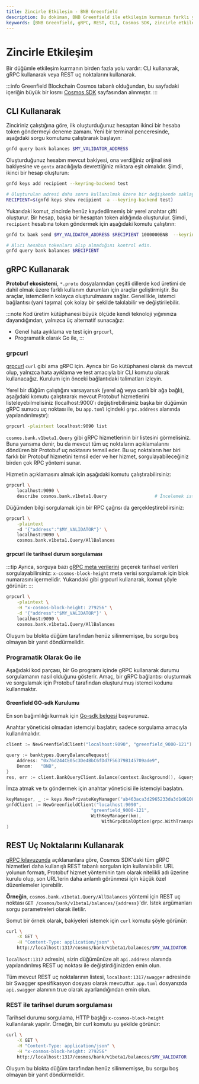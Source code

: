 ```yaml
---
title: Zincirle Etkileşim - BNB Greenfield
description: Bu doküman, BNB Greenfield ile etkileşim kurmanın farklı yollarını, CLI, gRPC ve REST uç noktalarını detaylı bir şekilde açıklar. Kullanıcılar için ayrıntılı bilgi ve örnekler sunar.
keywords: [BNB Greenfield, gRPC, REST, CLI, Cosmos SDK, zincirle etkileşim]
---
```


# Zincirle Etkileşim

Bir düğümle etkileşim kurmanın birden fazla yolu vardır: CLI kullanarak, gRPC kullanarak veya REST uç noktalarını kullanarak.

:::info
Greenfield Blockchain Cosmos tabanlı olduğundan, bu sayfadaki içeriğin büyük bir kısmı
[Cosmos SDK](https://docs.cosmos.network/main/run-node/interact-node) sayfasından alınmıştır.
:::

## CLI Kullanarak

Zinciriniz çalıştığına göre, ilk oluşturduğunuz hesaptan ikinci bir hesaba token göndermeyi deneme zamanı. 
Yeni bir terminal penceresinde, aşağıdaki sorgu komutunu çalıştırarak başlayın:

```bash
gnfd query bank balances $MY_VALIDATOR_ADDRESS 
```

Oluşturduğunuz hesabın mevcut bakiyesi, ona verdiğiniz orijinal `BNB` bakiyesine ve `gentx` aracılığıyla devrettiğiniz miktara eşit olmalıdır. Şimdi, ikinci bir hesap oluşturun:

```bash
gnfd keys add recipient --keyring-backend test

# Oluşturulan adresi daha sonra kullanılmak üzere bir değişkende saklayın.
RECIPIENT=$(gnfd keys show recipient -a --keyring-backend test)
```

Yukarıdaki komut, zincirde henüz kaydedilmemiş bir yerel anahtar çifti oluşturur. 
Bir hesap, başka bir hesaptan token aldığında oluşturulur. Şimdi, `recipient` hesabına token göndermek için aşağıdaki komutu çalıştırın:

```bash
gnfd tx bank send $MY_VALIDATOR_ADDRESS $RECIPIENT 1000000BNB  --keyring-backend test

# Alıcı hesabın tokenları alıp almadığını kontrol edin.
gnfd query bank balances $RECIPIENT 
```

## gRPC Kullanarak

**Protobuf ekosistemi**, `*.proto` dosyalarından çeşitli dillerde kod üretimi de dahil olmak üzere farklı kullanım durumları için araçlar geliştirmiştir. Bu araçlar, istemcilerin kolayca oluşturulmasını sağlar. Genellikle, istemci bağlantısı (yani taşıma) çok kolay bir şekilde takılabilir ve değiştirilebilir.

:::note
Kod üretim kütüphanesi büyük ölçüde kendi teknoloji yığınınıza dayandığından, yalnızca üç alternatif sunacağız:
- Genel hata ayıklama ve test için `grpcurl`,
- Programatik olarak Go ile,
:::

### grpcurl

[grpcurl](https://github.com/fullstorydev/grpcurl) `curl` gibi ama gRPC için. Ayrıca bir Go kütüphanesi olarak da mevcut olup, yalnızca hata ayıklama ve test amacıyla bir CLI komutu olarak kullanacağız. 
Kurulum için önceki bağlantıdaki talimatları izleyin.

Yerel bir düğüm çalıştığını varsayarsak (yerel ağ veya canlı bir ağa bağlı), 
aşağıdaki komutu çalıştırarak mevcut Protobuf hizmetlerini listeleyebilmelisiniz (localhost:9000'ı değiştirebilirsiniz 
başka bir düğümün gRPC sunucu uç noktası ile, bu `app.toml` içindeki `grpc.address` alanında yapılandırılmıştır):

```bash
grpcurl -plaintext localhost:9090 list
```

`cosmos.bank.v1beta1.Query` gibi gRPC hizmetlerinin bir listesini görmelisiniz. Buna yansıma denir, bu da mevcut tüm uç noktaların açıklamalarını döndüren bir Protobuf uç noktasını temsil eder. Bu uç noktaların her biri farklı bir Protobuf hizmetini temsil eder ve her hizmet, sorgulayabileceğiniz birden çok RPC yöntemi sunar.

Hizmetin açıklamasını almak için aşağıdaki komutu çalıştırabilirsiniz:

```bash
grpcurl \
    localhost:9090 \
    describe cosmos.bank.v1beta1.Query                  # İncelemek istediğimiz hizmet
```

Düğümden bilgi sorgulamak için bir RPC çağrısı da gerçekleştirebilirsiniz:

```bash
grpcurl \
    -plaintext
    -d '{"address":"$MY_VALIDATOR"}' \
    localhost:9090 \
    cosmos.bank.v1beta1.Query/AllBalances
```

#### grpcurl ile tarihsel durum sorgulaması

:::tip
Ayrıca, sorguya bazı [gRPC meta verilerini](https://github.com/grpc/grpc-go/blob/master/Documentation/grpc-metadata.md) geçerek tarihsel verileri sorgulayabilirsiniz: `x-cosmos-block-height` meta verisi sorgulamak için blok numarasını içermelidir. Yukarıdaki gibi grpcurl kullanarak, komut şöyle görünür:
:::

```bash
grpcurl \
    -plaintext \
    -H "x-cosmos-block-height: 279256" \
    -d '{"address":"$MY_VALIDATOR"}' \
    localhost:9090 \
    cosmos.bank.v1beta1.Query/AllBalances
```

Oluşum bu blokta düğüm tarafından henüz silinmemişse, bu sorgu boş olmayan bir yanıt döndürmelidir.

### Programatik Olarak Go ile

Aşağıdaki kod parçası, bir Go programı içinde gRPC kullanarak durumu sorgulamanın nasıl olduğunu gösterir. Amaç, bir gRPC bağlantısı oluşturmak ve sorgulamak için Protobuf tarafından oluşturulmuş istemci kodunu kullanmaktır.

#### Greenfield GO-sdk Kurulumu

En son bağımlılığı kurmak için [Go-sdk belgesi](https://github.com/bnb-chain/greenfield-go-sdk) başvurunuz.

Anahtar yöneticisi olmadan istemciyi başlatın; sadece sorgulama amacıyla kullanılmalıdır.
```go
client := NewGreenfieldClient("localhost:9090", "greenfield_9000-121")

query := banktypes.QueryBalanceRequest{
    Address: "0x76d244CE05c3De4BbC6fDd7F56379B145709ade9",
    Denom:   "BNB",
}
res, err := client.BankQueryClient.Balance(context.Background(), &query)  
```

İmza atmak ve tx göndermek için anahtar yöneticisi ile istemciyi başlatın.
```go
keyManager, _ := keys.NewPrivateKeyManager("ab463aca3d2965233da3d1d6108aa521274c5ddc2369ff72970a52a451863fbf")
gnfdClient := NewGreenfieldClient("localhost:9090", 
	                            "greenfield_9000-121",
	                            WithKeyManager(km),
                                    WithGrpcDialOption(grpc.WithTransportCredentials(insecure.NewCredentials()))
)
```

## REST Uç Noktalarını Kullanarak

[gRPC kılavuzunda](https://greenfield-chain.bnbchain.org/openapi) açıklananlara göre, Cosmos SDK'daki tüm gRPC hizmetleri daha kullanışlı REST tabanlı sorguları için kullanılabilir. URL yolunun formatı, Protobuf hizmet yönteminin tam olarak nitelikli adı üzerine kurulu olup, son URL'lerin daha anlamlı görünmesi için küçük özel düzenlemeler içerebilir. 

**Örneğin**, `cosmos.bank.v1beta1.Query/AllBalances` yöntemi için REST uç noktası `GET /cosmos/bank/v1beta1/balances/{address}`'dir. 
İstek argümanları sorgu parametreleri olarak iletilir.

Somut bir örnek olarak, bakiyeleri istemek için `curl` komutu şöyle görünür:

```bash
curl \
    -X GET \
    -H "Content-Type: application/json" \
    http://localhost:1317/cosmos/bank/v1beta1/balances/$MY_VALIDATOR
```

`localhost:1317` adresini, sizin düğümünüze ait `api.address` alanında yapılandırılmış REST uç noktası ile değiştirdiğinizden emin olun.

Tüm mevcut REST uç noktalarının listesi, `localhost:1317/swagger` adresinde bir Swagger spesifikasyon dosyası olarak mevcuttur. 
`app.toml` dosyanızda `api.swagger` alanının true olarak ayarlandığından emin olun.

### REST ile tarihsel durum sorgulaması

Tarihsel durumu sorgulama, HTTP başlığı `x-cosmos-block-height` kullanılarak yapılır. Örneğin, bir curl komutu şu şekilde görünür:

```bash
curl \
    -X GET \
    -H "Content-Type: application/json" \
    -H "x-cosmos-block-height: 279256"
    http://localhost:1317/cosmos/bank/v1beta1/balances/$MY_VALIDATOR
```

Oluşum bu blokta düğüm tarafından henüz silinmemişse, bu sorgu boş olmayan bir yanıt döndürmelidir.